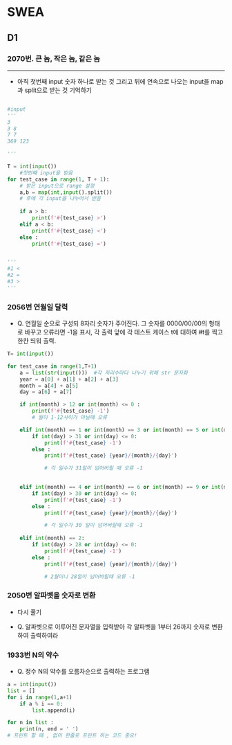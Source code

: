 # SWEA

## D1

### 2070번. 큰 놈, 작은 놈, 같은 놈
--- 
- 아직 첫번째 input 숫자 하나로 받는 것 그리고 뒤에 연속으로 나오는 input을 map과 split으로 받는 것 기억하기

```python

#input
'''
3
3 8 
7 7 
369 123      

'''

T = int(input()) 
    #첫번째 input을 받음
for test_case in range(1, T + 1): 
    # 받은 input으로 range 설정
    a,b = map(int,input().split()) 
    # 후에 각 input을 나누어서 받음
   
    if a > b:
        print(f'#{test_case} >')
    elif a < b:
        print(f'#{test_case} <')
    else :
        print(f'#{test_case} =')


'''        
#1 <
#2 =
#3 >
'''

```

### 2056번 연월일 달력
- Q. 연월일 순으로 구성되 8자리 숫자가 주어진다. 그 숫자를 0000/00/00의 형태로 바꾸고 오류라면 -1을 표시, 각 출력 앞에 각 테스트 케이스 t에 대하여 #t를 찍고 한칸 띄워 출력.


```python
T= int(input())

for test_case in range(1,T+1)
    a = list(str(input()))  #각 자리수마다 나누기 위해 str 문자화
    year = a[0] + a[1] + a[2] + a[3]
    month = a[4] + a[5]
    day = a[6] + a[7]

    if int(month) > 12 or int(month) <= 0 :
        print(f'#{test_case} -1')
        # 월이 1-12사이가 아닐때 오류 

    elif int(month) == 1 or int(month) == 3 or int(month) == 5 or int(month) == 7 or int(month) == 8 or int(month) == 10 or int(month) == 12 :
        if int(day) > 31 or int(day) <= 0:
            print(f'#{test_case} -1')
        else :
            print(f'#{test_case} {year}/{month}/{day}')

            # 각 일수가 31일이 넘어버릴 때 오류 -1

        
    elif int(month) == 4 or int(month) == 6 or int(month) == 9 or int(month) == 11 :
        if int(day) > 30 or int(day) <= 0:
            print(f'#{test_case} -1')
        else :
            print(f'#{test_case} {year}/{month}/{day}')

            # 각 일수가 30 일이 넘어버릴때 오류 -1
        
    elif int(month) == 2:
        if int(day) > 28 or int(day) <= 0:
            print(f'#{test_case} -1')
        else :
            print(f'#{test_case} {year}/{month}/{day}')

            # 2월이니 28일이 넘어버릴때 오류 -1
```

### 2050번 알파벳을 숫자로 변환
- 다시 풀기

- Q. 알파벳으로 이루어진 문자열을 입력받아 각 알파벳을 1부터 26까지 숫자로 변환하여 출력하여라


### 1933번 N의 약수
- Q. 정수 N의 약수를 오름차순으로 출력하는 프로그램

```python
a = int(input())
list = []
for i in range(1,a+1)
    if a % i == 0:
        list.append(i)

for n in list :
    print(n, end = ' ')
# 프린트 할 때 , 없이 한줄로 프린트 하는 코드 중요!
```


